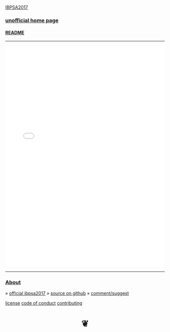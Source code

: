 <style>

#menu p { margin: 0 }

</style>

[IBPSA2017]( https://ibpsa2017.github.io )

### [unofficial home page]( index.html )

#### [README]( #README.md )

***



<iframe src=./plugins/sponsor-links.html height=700 width=100% frameBorder=0 ></iframe>


***

### [About]( #./pages/about.md )

&raquo; [official ibpsa2017]( http://www.buildingsimulation2017.org/ )
&raquo; [source on github]( https://github.com/ibpsa2017/ibpsa2017.github.io "Your BS2017 happy place" )
&raquo; [comment/suggest]( https://github.com/ibpsa2017/ibpsa2017.github.io/issues "a good place to holler" )

[license]( #./pages/license.md )
[code of conduct]( #./pages/code-of-conduct.md )
[contributing]( #./pages/contributing.md )
<h1 style=text-align:center; > &#x2766; </h1>

